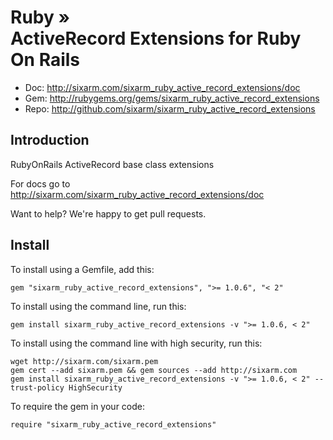 # Ruby » <br> ActiveRecord Extensions for Ruby On Rails

* Doc: <http://sixarm.com/sixarm_ruby_active_record_extensions/doc>
* Gem: <http://rubygems.org/gems/sixarm_ruby_active_record_extensions>
* Repo: <http://github.com/sixarm/sixarm_ruby_active_record_extensions>
<!--HEADER-SHUT-->


## Introduction

RubyOnRails ActiveRecord base class extensions

For docs go to <http://sixarm.com/sixarm_ruby_active_record_extensions/doc>

Want to help? We're happy to get pull requests.


<!--INSTALL-OPEN-->

## Install

To install using a Gemfile, add this:

    gem "sixarm_ruby_active_record_extensions", ">= 1.0.6", "< 2"

To install using the command line, run this:

    gem install sixarm_ruby_active_record_extensions -v ">= 1.0.6, < 2"

To install using the command line with high security, run this:

    wget http://sixarm.com/sixarm.pem
    gem cert --add sixarm.pem && gem sources --add http://sixarm.com
    gem install sixarm_ruby_active_record_extensions -v ">= 1.0.6, < 2" --trust-policy HighSecurity

To require the gem in your code:

    require "sixarm_ruby_active_record_extensions"

<!--INSTALL-SHUT-->
